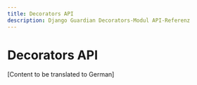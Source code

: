 ```yaml
---
title: Decorators API
description: Django Guardian Decorators-Modul API-Referenz
---
```


# Decorators API

[Content to be translated to German]

<!-- This page content will be translated from the main English api/decorators.md -->
